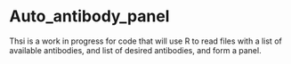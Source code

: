 # Auto_antibody_panel
Thsi is a work in progress for code that will use R to read files with a list of available antibodies, and list of desired antibodies, and form a panel. 
